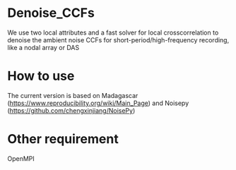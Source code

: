 # Denoise_CCFs
We use two local attributes and a fast solver for local crosscorrelation to denoise the ambient noise CCFs for short-period/high-frequency recording, like a nodal array or DAS

# How to use

The current version is based on Madagascar (https://www.reproducibility.org/wiki/Main_Page) and Noisepy (https://github.com/chengxinjiang/NoisePy)

# Other requirement

OpenMPI
